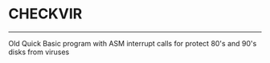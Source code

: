 # CHECKVIR







---
Old Quick Basic program with ASM interrupt calls for protect 80's and 90's disks from viruses

